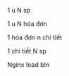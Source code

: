 <!-- nest g resource   report -->
<!-- touch    -->



<!-- tct? -->
<!-- user=api=tct -->
<!-- Status null k đc .. -->

<!-- đơn vị biến -->





<!-- guard -->

<!-- html -->
 
<!--@  -->
<!-- Luôn cần đăng nhập -->
<!-- Không rest  -->
<!-- UsbTokenn stting Vui lòng ký số -->
<!-- @ApiTags('Dịch vụ quản lý người dùng') -->
 

<!--@i -->

1 u
N sp

1 u
N hóa đơn

1 hóa đơn
n chi tiết

1 chi tiết
N sp




<!--@  -->
<!--@  -->
<!--@  -->
<!--@  -->
<!--@  -->

Nginx load bln




<!-- validation -->
<!-- len name -->
<!-- len passs -->
<!-- init -->

<!-- createdAt: Date; -->
<!-- updatedAt: Date; -->
<!-- deletedAt: Date; -->

<!-- + verifyTaxPayerBank() -->
<!-- + verifyTaxPayerAddress() -->



<!-- Factory -->
<!-- AR -->
<!-- xóa  this.logger.  payload hoặc event -->

<!-- Domain service bị sai -->